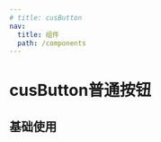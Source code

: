 ```yaml
---
# title: cusButton
nav:
  title: 组件
  path: /components
---
```


# cusButton普通按钮

## 基础使用
<!-- 注意，这里不能使用js后缀文件 -->

<code src="./demos/index.jsx" />

<!-- 自动Api表格 -->
<!-- <API /> -->
<API src="./api.tsx" id="CusButton"></API>
<!-- <API src="./index.tsx" id="CusButtonForm"></API> -->


